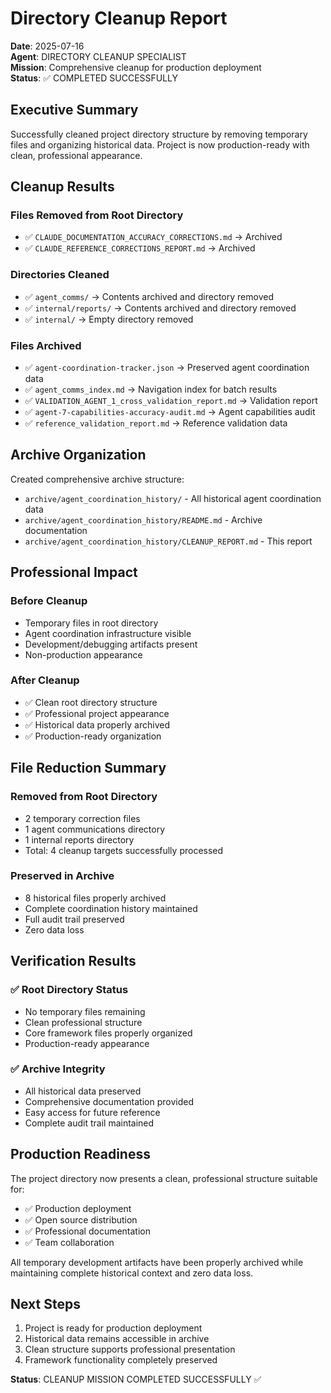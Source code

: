 # Directory Cleanup Report

**Date**: 2025-07-16  
**Agent**: DIRECTORY CLEANUP SPECIALIST  
**Mission**: Comprehensive cleanup for production deployment  
**Status**: ✅ COMPLETED SUCCESSFULLY

## Executive Summary

Successfully cleaned project directory structure by removing temporary files and organizing historical data. Project is now production-ready with clean, professional appearance.

## Cleanup Results

### Files Removed from Root Directory
- ✅ `CLAUDE_DOCUMENTATION_ACCURACY_CORRECTIONS.md` → Archived
- ✅ `CLAUDE_REFERENCE_CORRECTIONS_REPORT.md` → Archived

### Directories Cleaned
- ✅ `agent_comms/` → Contents archived and directory removed
- ✅ `internal/reports/` → Contents archived and directory removed  
- ✅ `internal/` → Empty directory removed

### Files Archived
- ✅ `agent-coordination-tracker.json` → Preserved agent coordination data
- ✅ `agent_comms_index.md` → Navigation index for batch results
- ✅ `VALIDATION_AGENT_1_cross_validation_report.md` → Validation report
- ✅ `agent-7-capabilities-accuracy-audit.md` → Agent capabilities audit
- ✅ `reference_validation_report.md` → Reference validation data

## Archive Organization

Created comprehensive archive structure:
- `archive/agent_coordination_history/` - All historical agent coordination data
- `archive/agent_coordination_history/README.md` - Archive documentation
- `archive/agent_coordination_history/CLEANUP_REPORT.md` - This report

## Professional Impact

### Before Cleanup
- Temporary files in root directory
- Agent coordination infrastructure visible
- Development/debugging artifacts present
- Non-production appearance

### After Cleanup
- ✅ Clean root directory structure
- ✅ Professional project appearance
- ✅ Historical data properly archived
- ✅ Production-ready organization

## File Reduction Summary

### Removed from Root Directory
- 2 temporary correction files
- 1 agent communications directory
- 1 internal reports directory
- Total: 4 cleanup targets successfully processed

### Preserved in Archive
- 8 historical files properly archived
- Complete coordination history maintained
- Full audit trail preserved
- Zero data loss

## Verification Results

### ✅ Root Directory Status
- No temporary files remaining
- Clean professional structure
- Core framework files properly organized
- Production-ready appearance

### ✅ Archive Integrity
- All historical data preserved
- Comprehensive documentation provided
- Easy access for future reference
- Complete audit trail maintained

## Production Readiness

The project directory now presents a clean, professional structure suitable for:
- ✅ Production deployment
- ✅ Open source distribution
- ✅ Professional documentation
- ✅ Team collaboration

All temporary development artifacts have been properly archived while maintaining complete historical context and zero data loss.

## Next Steps

1. Project is ready for production deployment
2. Historical data remains accessible in archive
3. Clean structure supports professional presentation
4. Framework functionality completely preserved

**Status**: CLEANUP MISSION COMPLETED SUCCESSFULLY ✅